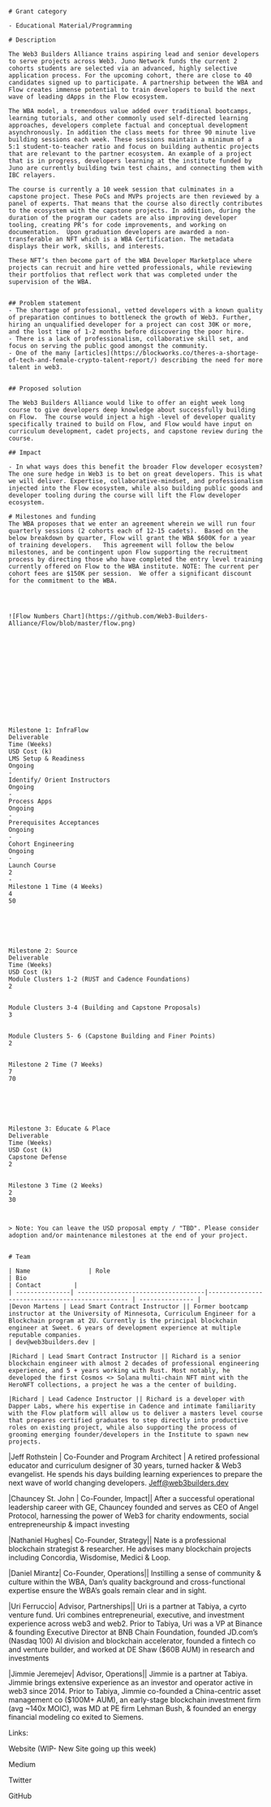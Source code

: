 ```# Web3 Builders Alliance Flow Division 

# Grant category

- Educational Material/Programming

# Description

The Web3 Builders Alliance trains aspiring lead and senior developers to serve projects across Web3. Juno Network funds the current 2 cohorts students are selected via an advanced, highly selective application process. For the upcoming cohort, there are close to 40 candidates signed up to participate. A partnership between the WBA and Flow creates immense potential to train developers to build the next wave of leading dApps in the Flow ecosystem.

The WBA model, a tremendous value added over traditional bootcamps, learning tutorials, and other commonly used self-directed learning approaches, developers complete factual and conceptual development asynchronously. In addition the class meets for three 90 minute live building sessions each week. These sessions maintain a minimum of a 5:1 student-to-teacher ratio and focus on building authentic projects that are relevant to the partner ecosystem. An example of a project that is in progress, developers learning at the institute funded by Juno are currently building twin test chains, and connecting them with IBC relayers.

The course is currently a 10 week session that culminates in a capstone project. These PoCs and MVPs projects are then reviewed by a panel of experts. That means that the course also directly contributes to the ecosystem with the capstone projects. In addition, during the duration of the program our cadets are also improving developer tooling, creating PR’s for code improvements, and working on documentation.  Upon graduation developers are awarded a non-transferable an NFT which is a WBA Certification. The metadata displays their work, skills, and interests. 

These NFT’s then become part of the WBA Developer Marketplace where projects can recruit and hire vetted professionals, while reviewing their portfolios that reflect work that was completed under the supervision of the WBA.  


## Problem statement
- The shortage of professional, vetted developers with a known quality of preparation continues to bottleneck the growth of Web3. Further, hiring an unqualified developer for a project can cost 30K or more, and the lost time of 1-2 months before discovering the poor hire. 
- There is a lack of professionalism, collaborative skill set, and focus on serving the public good amongst the community. 
- One of the many [articles](https://blockworks.co/theres-a-shortage-of-tech-and-female-crypto-talent-report/) describing the need for more talent in web3.


## Proposed solution

The Web3 Builders Alliance would like to offer an eight week long course to give developers deep knowledge about successfully building on Flow.  The course would inject a high -level of developer quality specifically trained to build on Flow, and Flow would have input on curriculum development, cadet projects, and capstone review during the course.

## Impact

- In what ways does this benefit the broader Flow developer ecosystem?
The one sure hedge in Web3 is to bet on great developers. This is what we will deliver. Expertise, collaborative-mindset, and professionalism injected into the Flow ecosystem, while also building public goods and developer tooling during the course will lift the Flow developer ecosystem. 

# Milestones and funding
The WBA proposes that we enter an agreement wherein we will run four quarterly sessions (2 cohorts each of 12-15 cadets).  Based on the below breakdown by quarter, Flow will grant the WBA $600K for a year of training developers.   This agreement will follow the below milestones, and be contingent upon Flow supporting the recruitment process by directing those who have completed the entry level training currently offered on Flow to the WBA institute. NOTE: The current per cohort fees are $150K per session.  We offer a significant discount for the commitment to the WBA. 




![Flow Numbers Chart](https://github.com/Web3-Builders-Alliance/Flow/blob/master/flow.png)














Milestone 1: InfraFlow
Deliverable
Time (Weeks)
USD Cost (k)
LMS Setup & Readiness
Ongoing
-
Identify/ Orient Instructors
Ongoing
-
Process Apps
Ongoing
-
Prerequisites Acceptances 
Ongoing
-
Cohort Engineering 
Ongoing
-
Launch Course
2
-
Milestone 1 Time (4 Weeks)
4
50






Milestone 2: Source
Deliverable
Time (Weeks)
USD Cost (k)
Module Clusters 1-2 (RUST and Cadence Foundations) 
2


Module Clusters 3-4 (Building and Capstone Proposals)
3


Module Clusters 5- 6 (Capstone Building and Finer Points) 
2


Milestone 2 Time (7 Weeks)
7
70






Milestone 3: Educate & Place
Deliverable
Time (Weeks)
USD Cost (k)
Capstone Defense
2


Milestone 3 Time (2 Weeks)
2
30



> Note: You can leave the USD proposal empty / "TBD". Please consider adoption and/or maintenance milestones at the end of your project.

 
# Team

| Name                | Role                                                    | Bio                                                                              | Contact         |
| ---------------| -----------------------------------|------------------------------------------------ | --------------- |
|Devon Martens | Lead Smart Contract Instructor || Former bootcamp instructor at the University of Minnesota, Curriculum Engineer for a  Blockchain program at 2U. Currently is the principal blockchain engineer at Sweet. 6 years of development experience at multiple reputable companies.                                                                                                | dev@web3builders.dev |

|Richard | Lead Smart Contract Instructor || Richard is a senior blockchain engineer with almost 2 decades of professional engineering experience, and 5 + years working with Rust. Most notably, he developed the first Cosmos <> Solana multi-chain NFT mint with the HeroNFT collections, a project he was a the center of building.

|Richard | Lead Cadence Instructor || Richard is a developer with Dapper Labs, where his expertise in Cadence and intimate familiarity with the Flow platform will allow us to deliver a masters level course that prepares certified graduates to step directly into productive roles on existing project, while also supporting the process of grooming emerging founder/developers in the Institute to spawn new projects. 

```
|Jeff Rothstein | Co-Founder and Program Architect | A retired professional educator and curriculum designer of 30 years, turned hacker & Web3 evangelist. He spends his days building learning experiences to prepare the next wave of world changing developers.
Jeff@web3builders.dev	

|Chauncey St. John |  Co-Founder, Impact|| After a successful operational leadership career with GE, Chauncey founded and serves as CEO of Angel Protocol, harnessing the power of Web3 for charity endowments, social entrepreneurship & impact investing

|Nathaniel Hughes| Co-Founder, Strategy|| Nate is a professional blockchain strategist & researcher. He advises many blockchain projects including Concordia, Wisdomise, Medici & Loop.

|Daniel Mirantz| Co-Founder, Operations|| Instilling a sense of community & culture within the WBA, Dan’s quality background and cross-functional expertise ensure the WBA’s goals remain clear and in sight.

|Uri Ferruccio| Advisor, Partnerships|| Uri is a partner at Tabiya, a cyrto venture fund. Uri combines entrepreneurial, executive, and investment experience across web3 and web2. Prior to Tabiya, Uri was a VP at Binance & founding Executive Director at BNB Chain Foundation, founded JD.com’s (Nasdaq 100) AI division and blockchain accelerator, founded a fintech co and venture builder, and worked at DE Shaw ($60B AUM) in research and investments

|Jimmie Jeremejev| Advisor, Operations|| Jimmie is a partner at Tabiya. Jimmie brings extensive experience as an investor and operator active in web3 since 2014. Prior to Tabiya, Jimmie co-founded a China-centric asset management co ($100M+ AUM), an early-stage blockchain investment firm (avg ~140x MOIC), was MD at PE firm Lehman Bush, & founded an energy financial modeling co exited to Siemens.

Links: 

Website (WIP- New Site going up this week)  

Medium

Twitter

GitHub 

